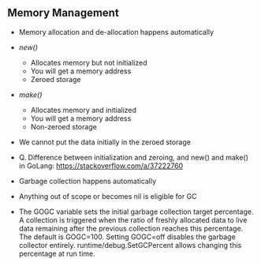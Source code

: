 ## Memory Management
* Memory allocation and de-allocation happens automatically
* _new()_
  * Allocates memory but not initialized
  * You will get a memory address
  * Zeroed storage
* _make()_
  * Allocates memory and initialized
  * You will get a memory address
  * Non-zeroed storage
* We cannot put the data initially in the zeroed storage

* Q. Difference between initialization and zeroing, and new() and make() in GoLang:
https://stackoverflow.com/a/37222760

* Garbage collection happens automatically
* Anything out of scope or becomes nil is eligible for GC
* The GOGC variable sets the initial garbage collection target percentage. A collection is triggered when the ratio of freshly allocated data to live data remaining after the previous collection reaches this percentage. The default is GOGC=100. Setting GOGC=off disables the garbage collector entirely. runtime/debug.SetGCPercent allows changing this percentage at run time.
